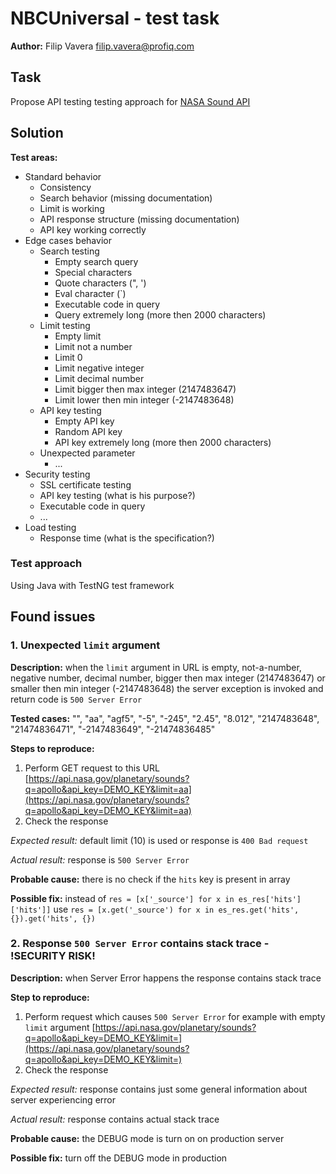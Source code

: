 # NBCUniversal - test task

**Author:** Filip Vavera <filip.vavera@profiq.com>

## Task
Propose API testing testing approach for [NASA Sound API](https://api.nasa.gov/api.html#sounds)

## Solution

**Test areas:**
 * Standard behavior
   * Consistency
   * Search behavior (missing documentation)
   * Limit is working
   * API response structure (missing documentation)
   * API key working correctly
 * Edge cases behavior
   * Search testing
     * Empty search query
     * Special characters
     * Quote characters (", ')
     * Eval character (`)
     * Executable code in query
     * Query extremely long (more then 2000 characters)
   * Limit testing
     * Empty limit
     * Limit not a number
     * Limit 0
     * Limit negative integer
     * Limit decimal number
     * Limit bigger then max integer (2147483647)
     * Limit lower then min integer (-2147483648)
   * API key testing
     * Empty API key
     * Random API key
     * API key extremely long (more then 2000 characters)
   * Unexpected parameter
     * ...
 * Security testing
   * SSL certificate testing
   * API key testing (what is his purpose?)
   * Executable code in query
   * ...
 * Load testing
   * Response time (what is the specification?)

### Test approach
Using Java with TestNG test framework

## Found issues

### 1. **Unexpected `limit` argument**

**Description:** when the `limit` argument in URL is empty, not-a-number, negative number, decimal number, bigger then max integer (2147483647) or smaller then min integer (-2147483648) the server exception is invoked and return code is `500 Server Error`

**Tested cases:** "", "aa", "agf5", "-5", "-245", "2.45", "8.012", "2147483648", "21474836471", "-2147483649", "-21474836485"

**Steps to reproduce:**
 1. Perform GET request to this URL [https://api.nasa.gov/planetary/sounds?q=apollo&api_key=DEMO_KEY&limit=aa](https://api.nasa.gov/planetary/sounds?q=apollo&api_key=DEMO_KEY&limit=aa)
 2. Check the response
 
 *Expected result:* default limit (10) is used or response is `400 Bad request`
 
 *Actual result:* response is `500 Server Error`

**Probable cause:** there is no check if the `hits` key is present in array

**Possible fix:** instead of `res = [x['_source'] for x in es_res['hits']['hits']]` use `res = [x.get('_source') for x in es_res.get('hits', {}).get('hits', {})`

### 2. Response `500 Server Error` contains stack trace - **!SECURITY RISK!**
**Description:** when Server Error happens the response contains stack trace

**Step to reproduce:**
 1. Perform request which causes `500 Server Error` for example with empty `limit` argument [https://api.nasa.gov/planetary/sounds?q=apollo&api_key=DEMO_KEY&limit=](https://api.nasa.gov/planetary/sounds?q=apollo&api_key=DEMO_KEY&limit=)
 2. Check the response
 
 *Expected result:* response contains just some general information about server experiencing error
 
 *Actual result:* response contains actual stack trace

**Probable cause:** the DEBUG mode is turn on on production server

**Possible fix:** turn off the DEBUG mode in production
